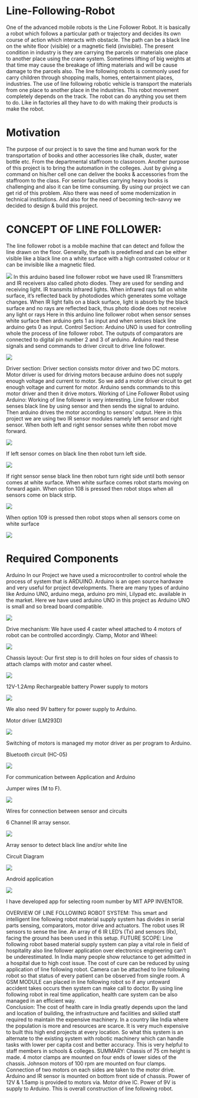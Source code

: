 # Line-Following-Robot
One of the advanced mobile robots is the Line Follower Robot. It is basically a robot which follows a particular path or trajectory and decides its own course of action which interacts with obstacle. The path can be a black line on the white floor (visible) or a magnetic field (invisible). The present condition in industry is they are carrying the parcels or materials one place to another place using the crane system. Sometimes lifting of big weights at that time may cause the breakage of lifting materials and will be cause damage to the parcels also. The line following robots is commonly used for carry children through shopping malls, homes, entertainment places, industries. The use of line following robotic vehicle is transport the materials from one place to another place in the industries. This robot movement completely depends on the track. The robot can do anything you set them to do. Like in factories all they have to do with making their products is make the robot.

# Motivation
The purpose of our project is to save the time and human work for the transportation of books and other accessories like chalk, duster, water bottle etc. From the departmental staffroom to classroom. Another purpose of this project is to bring the automation in the colleges. Just by giving a command on his/her cell one can deliver the books & accessories from the staffroom to the class. For senior faculties carrying heavy books is challenging and also it can be time consuming. By using our project we can get rid of this problem. Also there was need of some modernization in technical institutions. And also for the need of becoming tech-savvy we decided to design & build this project.
 
 
# CONCEPT OF LINE FOLLOWER:
The line follower robot is a mobile machine that can detect and follow the line drawn on the floor. Generally, the path is predefined and can be either visible like a black line on a white surface with a high contrasted colour or it can be invisible like a magnetic filed.

![](1.JPG) 
In this arduino based line follower robot we have used IR Transmitters and IR receivers also called photo diodes. They are used for sending and receiving light. IR transmits infrared lights. When infrared rays fall on white surface, it’s reflected back by photodiodes which generates some voltage changes. When IR light falls on a black surface, light is absorb by the black surface and no rays are reflected back, thus photo diode does not receive any light or rays
Here in this arduino line follower robot when sensor senses white surface then arduino gets 1 as input and when senses black line arduino gets 0 as input.
Control Section:
Arduino UNO is used for controlling whole the process of line follower robot. The outputs of comparators are connected to digital pin number 2 and 3 of arduino. Arduino read these signals and send commands to driver circuit to drive line follower. 

![](2.JPG)

Driver section:
Driver section consists motor driver and two DC motors. Motor driver is used for driving motors because arduino does not supply enough voltage and current to motor. So we add a motor driver circuit to get enough voltage and current for motor. Arduino sends commands to this motor driver and then it drive motors.
Working of Line Follower Robot using Arduino:
Working of line follower is very interesting. Line follower robot senses black line by using sensor and then sends the signal to arduino. Then arduino drives the motor according to sensors' output.
Here in this project we are using two IR sensor modules namely left sensor and right sensor. When both left and right sensor senses white then robot move forward.

![](3.JPG)

If left sensor comes on black line then robot turn left side.

![](4.JPG)

If right sensor sense black line then robot turn right side until both sensor comes at white surface. When white surface comes robot starts moving on forward again.
When option 108 is pressed then robot stops when all sensors come on black strip.

![](5.JPG)

When option 109 is pressed then robot stops when all sensors come on white surface

![](6.JPG)

# Required Components
Arduino
In our Project we have used a microcontroller to control whole the process of system that is ARDUINO. Arduino is an open source hardware and very useful for project developments. There are many types of arduino like Arduino UNO, arduino mega, arduino pro mini, Lilypad etc. available in the market. Here we have used arduino UNO in this project as Arduino UNO is small and so bread board compatible.

![](7.JPG)

Drive mechanism:
We have used 4 caster wheel attached to 4 motors of robot can be controlled accordingly. Clamp, Motor and Wheel:

![](8.JPG)

Chassis layout:
Our first step is to drill holes on four sides of chassis to attach clamps with motor and caster wheel.

![](9.JPG)

12V-1.2Amp Rechargeable battery
Power supply to motors

![](10.JPG)

We also need 9V battery for power supply to Arduino.

Motor driver (LM293D)

![](11.JPG)

Switching of motors is managed my   motor driver as per program to Arduino.

Bluetooth circuit (HC-05)

![](12.JPG)

For communication between Application and Arduino

Jumper wires (M to F).  

![](13.JPG)

Wires for connection between sensor and circuits

6 Channel IR array sensor.

![](14.JPG)

Array sensor to detect black line and/or white line

Circuit Diagram

![](15.JPG)

Android application

![](16.JPG)

I have developed app for selecting room number by MIT APP INVENTOR.

OVERVIEW OF LINE FOLLOWING ROBOT SYSTEM:
This smart and intelligent line following robot material supply system has divides in serial parts sensing, comparators, motor drive and actuators. The robot uses IR sensors to sense the line. An array of 6 IR LED’s (Tx) and sensors (Rx), facing the ground has been used in this setup.
FUTURE SCOPE:
Line following robot based material supply system can play a vital role in field of hospitality also line follower application over electronics engineering can’t be underestimated. In India many people show reluctance to get admitted in a hospital due to high cost issue. The cost of cure can be reduced by using application of line following robot. Camera can be attached to line following robot so that status of every patient can be observed from single room. A GSM MODULE can placed in line following robot so if any untoward accident takes occurs then system can make call to doctor. By using line following robot in real time application, health care system can be also managed in an efficient way.         
Conclusion:
The cost of health care in India greatly depends upon the land and location of building, the infrastructure and facilities and skilled staff required to maintain the expensive machinery. In a country like India where the population is more and resources are scarce. It is very much expensive to built this high end projects at every location. So what this system is an alternate to the existing system with robotic machinery which can handle tasks with lower per capita cost and better accuracy. This is very helpful to staff members in schools & colleges.
SUMMARY:
Chassis of 75 cm height is made. 4 motor clamps are mounted on four ends of lower sides of the chassis.
Johnson motors of 100 rpm are mounted on four clamps.
Connection of two motors on each sides are taken to the motor drive. Arduino and IR sensor is mounted on bottom front side of chassis.
Power of 12V & 1.5amp is provided to motors via. Motor drive IC. Power of 9V is supply to Arduino.
This is overall construction of line following robot.

